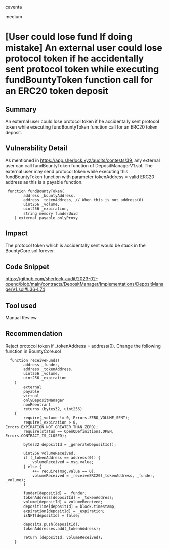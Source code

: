 caventa

medium

# [User could lose fund If doing mistake] An external user could lose protocol token if he accidentally sent protocol token while executing fundBountyToken function call for an ERC20 token deposit

## Summary
An external user could lose protocol token if he accidentally sent protocol token while executing fundBountyToken function call for an ERC20 token deposit.

## Vulnerability Detail
As mentioned in https://app.sherlock.xyz/audits/contests/39, any external user can call fundBountyToken function of DepositManagerV1.sol. The external user may send protocol token while executing this fundBountyToken function with parameter tokenAddress = valid ERC20 address as this is a payable function.

```solidity
 function fundBountyToken(
        address _bountyAddress,
        address _tokenAddress, // When this is not address(0)
        uint256 _volume,
        uint256 _expiration,
        string memory funderUuid
    ) external payable onlyProxy
```
## Impact
The protocol token which is accidentally sent would be stuck in the BountyCore.sol forever.

## Code Snippet
https://github.com/sherlock-audit/2023-02-openq/blob/main/contracts/DepositManager/Implementations/DepositManagerV1.sol#L36-L74

## Tool used
Manual Review

## Recommendation
Reject protocol token if _tokenAddress = address(0). Change the following function in BountyCore.sol

```solidity
  function receiveFunds(
        address _funder,
        address _tokenAddress,
        uint256 _volume,
        uint256 _expiration
    )
        external
        payable
        virtual
        onlyDepositManager
        nonReentrant
        returns (bytes32, uint256)
    {
        require(_volume != 0, Errors.ZERO_VOLUME_SENT);
        require(_expiration > 0, Errors.EXPIRATION_NOT_GREATER_THAN_ZERO);
        require(status == OpenQDefinitions.OPEN, Errors.CONTRACT_IS_CLOSED);

        bytes32 depositId = _generateDepositId();

        uint256 volumeReceived;
        if (_tokenAddress == address(0)) {
            volumeReceived = msg.value;
        } else {
            +++ require(msg.value == 0);
            volumeReceived = _receiveERC20(_tokenAddress, _funder, _volume);
        }

        funder[depositId] = _funder;
        tokenAddress[depositId] = _tokenAddress;
        volume[depositId] = volumeReceived;
        depositTime[depositId] = block.timestamp;
        expiration[depositId] = _expiration;
        isNFT[depositId] = false;

        deposits.push(depositId);
        tokenAddresses.add(_tokenAddress);

        return (depositId, volumeReceived);
    }
 ```

